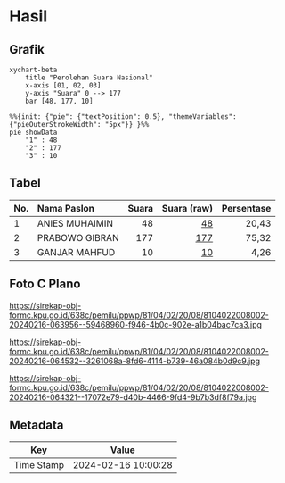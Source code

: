 # Hasil

## Grafik

```mermaid
xychart-beta
    title "Perolehan Suara Nasional"
    x-axis [01, 02, 03]
    y-axis "Suara" 0 --> 177
    bar [48, 177, 10]
```

```mermaid
%%{init: {"pie": {"textPosition": 0.5}, "themeVariables": {"pieOuterStrokeWidth": "5px"}} }%%
pie showData
    "1" : 48
    "2" : 177
    "3" : 10
```

## Tabel

| No. | Nama Paslon    | Suara | Suara (raw) | Persentase |
|:--- |:-------------- | -----:| -----------:| ----------:|
| 1   | ANIES MUHAIMIN | 48    | [48][p-1]   | 20,43      |
| 2   | PRABOWO GIBRAN | 177   | [177][p-2]  | 75,32      |
| 3   | GANJAR MAHFUD  | 10    | [10][p-3]   | 4,26       |


[p-1]: https://github.com/gigit-pemilu/pemilu-2024/blob/main/pilpres/hitung-suara/sub/81-maluku/sub/04-buru/sub/02-air-buaya/sub/2008-bara/sub/002-tps/sub/paslon-1.txt
[p-2]: https://github.com/gigit-pemilu/pemilu-2024/blob/main/pilpres/hitung-suara/sub/81-maluku/sub/04-buru/sub/02-air-buaya/sub/2008-bara/sub/002-tps/sub/paslon-2.txt
[p-3]: https://github.com/gigit-pemilu/pemilu-2024/blob/main/pilpres/hitung-suara/sub/81-maluku/sub/04-buru/sub/02-air-buaya/sub/2008-bara/sub/002-tps/sub/paslon-3.txt

## Foto C Plano

https://sirekap-obj-formc.kpu.go.id/638c/pemilu/ppwp/81/04/02/20/08/8104022008002-20240216-063956--59468960-f946-4b0c-902e-a1b04bac7ca3.jpg

https://sirekap-obj-formc.kpu.go.id/638c/pemilu/ppwp/81/04/02/20/08/8104022008002-20240216-064532--3261068a-8fd6-4114-b739-46a084b0d9c9.jpg

https://sirekap-obj-formc.kpu.go.id/638c/pemilu/ppwp/81/04/02/20/08/8104022008002-20240216-064321--17072e79-d40b-4466-9fd4-9b7b3df8f79a.jpg


## Metadata

| Key        | Value               |
| ---------- | ------------------- |
| Time Stamp | 2024-02-16 10:00:28 |



